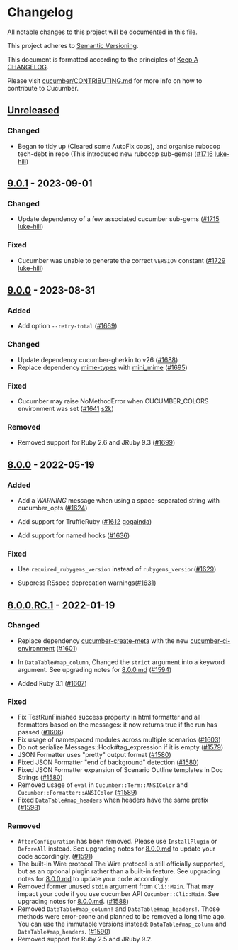 # Changelog

All notable changes to this project will be documented in this file.

This project adheres to [Semantic Versioning](http://semver.org).

This document is formatted according to the principles of [Keep A CHANGELOG](http://keepachangelog.com).

Please visit [cucumber/CONTRIBUTING.md](https://github.com/cucumber/cucumber/blob/master/CONTRIBUTING.md) for more info on how to contribute to Cucumber.

## [Unreleased]
### Changed
- Began to tidy up (Cleared some AutoFix cops), and organise rubocop tech-debt in repo (This introduced new rubocop sub-gems) ([#1716](https://github.com/cucumber/cucumber-ruby/pull/1716) [luke-hill](https://github.com/luke-hill))

## [9.0.1] - 2023-09-01
### Changed
- Update dependency of a few associated cucumber sub-gems ([#1715](https://github.com/cucumber/cucumber-ruby/pull/1715) [luke-hill](https://github.com/luke-hill))

### Fixed
- Cucumber was unable to generate the correct `VERSION` constant ([#1729](https://github.com/cucumber/cucumber-ruby/pull/1729) [luke-hill](https://github.com/luke-hill))

## [9.0.0] - 2023-08-31
### Added
- Add option `--retry-total` ([#1669](https://github.com/cucumber/cucumber-ruby/pull/1669))

### Changed
- Update dependency cucumber-gherkin to v26 ([#1688](https://github.com/cucumber/cucumber-ruby/pull/1688))
- Replace dependency [mime-types](https://rubygems.org/gems/mime-types)
with [mini_mime](https://rubygems.org/gems/mini_mime)
([#1695](https://github.com/cucumber/cucumber-ruby/pull/1695))

### Fixed
- Cucumber may raise NoMethodError when CUCUMBER_COLORS environment was set ([#1641](https://github.com/cucumber/cucumber-ruby/pull/1641/) [s2k](https://github.com/s2k))

### Removed
- Removed support for Ruby 2.6 and JRuby 9.3 ([#1699](https://github.com/cucumber/cucumber-ruby/pull/1699))

## [8.0.0] - 2022-05-19
### Added
- Add a _WARNING_ message when using a space-separated string with cucumber_opts
([#1624](https://github.com/cucumber/cucumber-ruby/pull/1624))

- Add support for TruffleRuby
([#1612](https://github.com/cucumber/cucumber-ruby/pull/1612)
[gogainda](https://github.com/gogainda))

- Add support for named hooks
([#1636](https://github.com/cucumber/cucumber-ruby/pull/1636))

### Fixed
- Use `required_rubygems_version` instead of `rubygems_version`([#1629](https://github.com/cucumber/cucumber-ruby/pull/1629))

- Suppress RSspec deprecation warnings([#1631](https://github.com/cucumber/cucumber-ruby/pull/1631))

## [8.0.0.RC.1] - 2022-01-19
### Changed
- Replace dependency [cucumber-create-meta](https://rubygems.org/gems/cucumber-create-meta)
  with the new [cucumber-ci-environment](https://rubygems.org/gems/cucumber-ci-environment)
  ([#1601](https://github.com/cucumber/cucumber-ruby/pull/1601))

- In `DataTable#map_column`, Changed the `strict` argument into a keyword argument.
  See upgrading notes for [8.0.0.md](upgrading_notes/8.0.0.md#upgrading-to-800)
  ([#1594](https://github.com/cucumber/cucumber-ruby/pull/1594))

- Added Ruby 3.1 ([#1607](https://github.com/cucumber/cucumber-ruby/pull/1607))

### Fixed
- Fix TestRunFinished success property in html formatter and all formatters
  based on the messages: it now returns true if the run has passed
  ([#1606](https://github.com/cucumber/cucumber-ruby/pull/1606))
- Fix usage of namespaced modules across multiple scenarios
  ([#1603](https://github.com/cucumber/cucumber-ruby/pull/1603))
- Do not serialize Messages::Hook#tag_expression if it is empty
  ([#1579](https://github.com/cucumber/cucumber-ruby/pull/1579))
- JSON Formatter uses "pretty" output format
  ([#1580](https://github.com/cucumber/cucumber-ruby/pull/1580))
- Fixed JSON Formatter "end of background" detection
  ([#1580](https://github.com/cucumber/cucumber-ruby/pull/1580))
- Fixed JSON Formatter expansion of Scenario Outline templates in Doc Strings
  ([#1580](https://github.com/cucumber/cucumber-ruby/pull/1580))
- Removed usage of `eval` in `Cucumber::Term::ANSIColor` and `Cucumber::Formatter::ANSIColor`
  ([#1589](https://github.com/cucumber/cucumber-ruby/pull/1589))
- Fixed `DataTable#map_headers` when headers have the same prefix
  ([#1598](https://github.com/cucumber/cucumber-ruby/pull/1598))

### Removed
- `AfterConfiguration` has been removed. Please use `InstallPlugin` or `BeforeAll` instead.
  See upgrading notes for [8.0.0.md](upgrading_notes/8.0.0.md#upgrading-to-800) to update your code accordingly.
  ([#1591](https://github.com/cucumber/cucumber-ruby/pull/1591))
- The built-in Wire protocol
  The Wire protocol is still officially supported, but as an optional plugin rather
  than a built-in feature. See upgrading notes for [8.0.0.md](upgrading_notes/8.0.0.md#upgrading-to-800) to update your code accordingly.
- Removed former unused `stdin` argument from `Cli::Main`. That may impact your code
  if you use cucumber API `Cucumber::Cli::Main`. See upgrading notes for [8.0.0.md](upgrading_notes/8.0.0.md#upgrading-to-800).
  ([#1588](https://github.com/cucumber/cucumber-ruby/pull/1588))
- Removed `DataTable#map_column!` and `DataTable#map_headers!`.
  Those methods were error-prone and planned to be removed a long time ago. You
  can use the immutable versions instead: `DataTable#map_column` and
  `DataTable#map_headers`.
  ([#1590](https://github.com/cucumber/cucumber-ruby/pull/1590))
- Removed support for Ruby 2.5 and JRuby 9.2.

[Unreleased]: https://github.com/cucumber/cucumber-ruby/compare/v9.0.1...HEAD
[9.0.1]: https://github.com/cucumber/cucumber-ruby/compare/v9.0.0...v9.0.1
[9.0.0]: https://github.com/cucumber/cucumber-ruby/compare/v8.0.0...v9.0.0
[8.0.0]: https://github.com/cucumber/cucumber-ruby/compare/v8.0.0.RC.1...v8.0.0
[8.0.0.RC.1]: https://github.com/cucumber/cucumber-ruby/compare/v7.1.0...v8.0.0.RC.1
